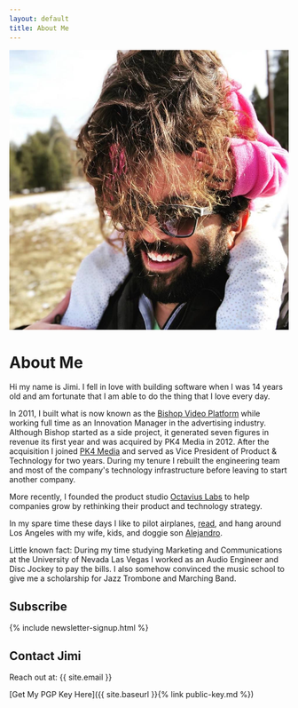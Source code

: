 ```yaml
---
layout: default
title: About Me
---
```

![Jimi Smoot](/assets/images/about_photo.jpg)
# About Me
Hi my name is Jimi. I fell in love with building software when I was 14 years old and am fortunate that I am able to do the thing that I love every day.

In 2011, I built what is now known as the [Bishop Video Platform](http://www.pk4media.com) while working full time as an Innovation Manager in the advertising industry. Although Bishop started as a side project, it generated seven figures in revenue its first year and was acquired by PK4 Media in 2012. After the acquisition I joined [PK4 Media](http://www.pk4media.com) and served as Vice President of Product & Technology for two years. During my tenure I rebuilt the engineering team and most of the company's technology infrastructure before leaving to start another company.

More recently, I founded the product studio [Octavius Labs](https://www.octaviuslabs.com) to help companies grow by rethinking their product and technology strategy.

In my spare time these days I like to pilot airplanes, [read](https://www.goodreads.com/review/list/30750463-jimi-smoot?utf8=%E2%9C%93&utf8=%E2%9C%93&shelf=read&per_page=infinite), and hang around Los Angeles with my wife, kids, and doggie son [Alejandro](http://www.instagram.com/jefecubano).

Little known fact: During my time studying Marketing and Communications at the University of Nevada Las Vegas I worked as an Audio Engineer and Disc Jockey to pay the bills. I also somehow convinced the music school to give me a scholarship for Jazz Trombone and Marching Band.

## Subscribe
{% include newsletter-signup.html %}

## Contact Jimi
Reach out at: {{ site.email }}

[Get My PGP Key Here]({{ site.baseurl }}{% link public-key.md %})
